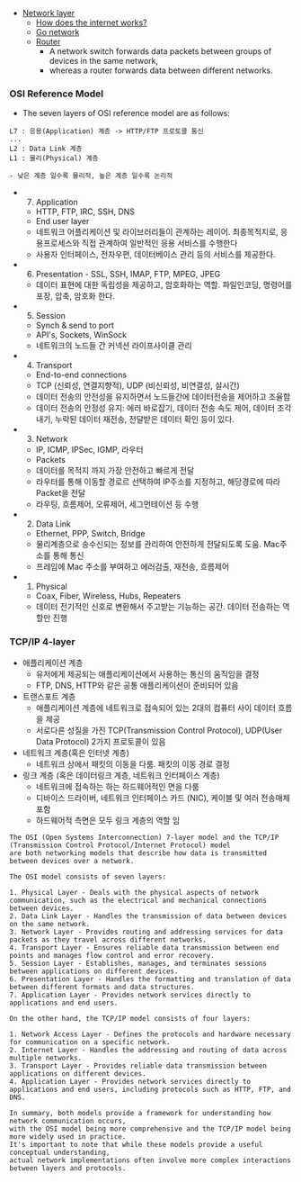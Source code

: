 

- [Network layer](https://www.cloudflare.com/learning/network-layer/what-is-the-network-layer/)
  - [How does the internet works?](https://www.cloudflare.com/learning/network-layer/how-does-the-internet-work/)
  - [Go network](https://github.com/gyuho/learn/tree/main/doc/go_network)
  - [Router](https://www.cloudflare.com/learning/network-layer/what-is-a-router/)
    - A network switch forwards data packets between groups of devices in the same network,
    - whereas a router forwards data between different networks.

### OSI Reference Model

- The seven layers of OSI reference model are as follows:

```
L7 : 응용(Application) 계층 -> HTTP/FTP 프로토콜 통신
...
L2 : Data Link 계층
L1 : 물리(Physical) 계층

- 낮은 계층 일수록 물리적, 높은 계층 일수록 논리적

```

- 7. Application
  - HTTP, FTP, IRC, SSH, DNS
  - End user layer
  - 네트워크 어플리케이션 및 라이브러리들이 관계하는 레이어. 최종목적지로, 응용프로세스와 직접 관계하여 일반적인 응용 서비스를 수행한다
  - 사용자 인터페이스, 전자우편, 데이터베이스 관리 등의 서비스를 제공한다.
- 6. Presentation - SSL, SSH, IMAP, FTP, MPEG, JPEG
  - 데이터 표현에 대한 독립성을 제공하고, 암호화하는 역할. 파일인코딩, 명령어를 포장, 압축, 암호화 한다.
- 5. Session
  - Synch & send to port
  - API's, Sockets, WinSock
  - 네트워크의 노드들 간 커넥션 라이프사이클 관리
- 4. Transport
  - End-to-end connections
  - TCP (신뢰성, 연결지향적), UDP (비신뢰성, 비연결성, 실시간)
  - 데이터 전송의 안전성을 유지하면서 노드들간에 데이터전송을 제어하고 조율함
  - 데이터 전송의 안정성 유지: 에러 바로잡기, 데이터 전송 속도 제어, 데이터 조각내기, 누락된 데이터 재전송, 전달받은 데이터 확인 등이 있다.
- 3. Network
  - IP, ICMP, IPSec, IGMP, 라우터
  - Packets
  - 데이터를 목적지 까지 가장 안전하고 빠르게 전달
  - 라우터를 통해 이동할 경로르 선택하여 IP주소를 지정하고, 해당경로에 따라 Packet을 전달
  - 라우팅, 흐름제어, 오류제어, 세그먼테이션 등 수행
- 2. Data Link
  - Ethernet, PPP, Switch, Bridge
  - 물리계층으로 송수신되는 정보를 관리하여 안전하게 전달되도록 도움. Mac주소를 통해 통신
  - 프레임에 Mac 주소를 부여하고 에러검출, 재전송, 흐름제어
- 1. Physical
  - Coax, Fiber, Wireless, Hubs, Repeaters
  - 데이터 전기적인 신호로 변환해서 주고받는 기능하는 공간. 데이터 전송하는 역할만 진행



### TCP/IP 4-layer

- 애플리케이션 계층
  - 유저에게 제공되는 애플리케이션에서 사용하는 통신의 움직임을 결정
  - FTP, DNS, HTTP와 같은 공통 애플리케이션이 준비되어 있음
- 트랜스포트 계층
  - 애플리케이션 계층에 네트워크로 접속되어 있는 2대의 컴퓨터 사이 데이터 흐름을 제공
  - 서로다른 성질을 가진 TCP(Transmission Control Protocol), UDP(User Data Protocol) 2가지 프로토콜이 있음
- 네트워크 계층(혹은 인터넷 계층)
  - 네트워크 상에서 패킷의 이동을 다룸. 패킷의 이동 경로 결정
- 링크 계층 (혹은 데이터링크 계층, 네트워크 인터페이스 계층)
  - 네트워크에 접속하는 하는 하드웨어적인 면을 다룸
  - 디바이스 드라이버, 네트워크 인터페이스 카드 (NIC), 케이블 및 여러 전송매체 포함
  - 하드웨어적 측면은 모두 링크 계층의 역할 임




```
The OSI (Open Systems Interconnection) 7-layer model and the TCP/IP (Transmission Control Protocol/Internet Protocol) model
are both networking models that describe how data is transmitted between devices over a network.

The OSI model consists of seven layers:

1. Physical Layer - Deals with the physical aspects of network communication, such as the electrical and mechanical connections between devices.
2. Data Link Layer - Handles the transmission of data between devices on the same network.
3. Network Layer - Provides routing and addressing services for data packets as they travel across different networks.
4. Transport Layer - Ensures reliable data transmission between end points and manages flow control and error recovery.
5. Session Layer - Establishes, manages, and terminates sessions between applications on different devices.
6. Presentation Layer - Handles the formatting and translation of data between different formats and data structures.
7. Application Layer - Provides network services directly to applications and end users.

On the other hand, the TCP/IP model consists of four layers:

1. Network Access Layer - Defines the protocols and hardware necessary for communication on a specific network.
2. Internet Layer - Handles the addressing and routing of data across multiple networks.
3. Transport Layer - Provides reliable data transmission between applications on different devices.
4. Application Layer - Provides network services directly to applications and end users, including protocols such as HTTP, FTP, and DNS.

In summary, both models provide a framework for understanding how network communication occurs,
with the OSI model being more comprehensive and the TCP/IP model being more widely used in practice.
It's important to note that while these models provide a useful conceptual understanding,
actual network implementations often involve more complex interactions between layers and protocols.
```

